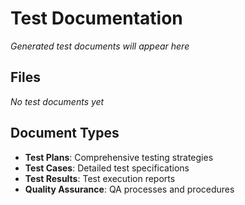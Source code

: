 # Test Documentation

*Generated test documents will appear here*

## Files
*No test documents yet*

## Document Types
- **Test Plans**: Comprehensive testing strategies
- **Test Cases**: Detailed test specifications
- **Test Results**: Test execution reports
- **Quality Assurance**: QA processes and procedures
